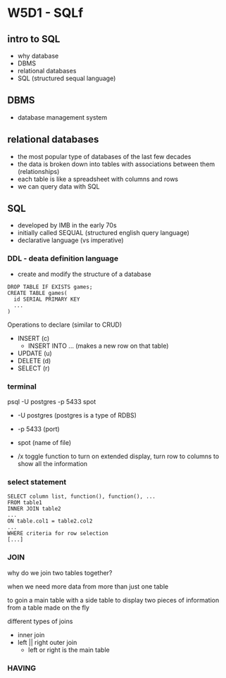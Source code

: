 # W5D1 - SQLf

## intro to SQL
- why database 
- DBMS 
- relational databases 
- SQL (structured sequal language)


## DBMS
- database management system 

## relational databases 
- the most popular type of databases of the last few decades 
- the data is broken down into tables with associations between them (relationships)
- each table is like a spreadsheet with columns and rows 
- we can query data with SQL

## SQL 
- developed by IMB in the early 70s
- initially called SEQUAL (structured english query language)
- declarative language (vs imperative)

### DDL - deata definition language 
- create and modify the structure of a database 

```
DROP TABLE IF EXISTS games;
CREATE TABLE games(
  id SERIAL PRIMARY KEY
  ...
)
```

Operations to declare (similar to CRUD)
- INSERT (c)
  - INSERT INTO ... (makes a new row on that table)
- UPDATE (u)
- DELETE (d)
- SELECT (r)

### terminal 

psql -U postgres -p 5433 spot
- -U postgres (postgres is a type of RDBS)
- -p 5433 (port)
- spot (name of file)

- /x toggle function to turn on extended display, turn row to columns to show all the information 

### select statement 
``` 
SELECT column list, function(), function(), ...
FROM table1
INNER JOIN table2
...
ON table.col1 = table2.col2
...
WHERE criteria for row selection 
[...]
```


### JOIN

why do we join two tables together?

when we need more data from more than just one table

to goin a main table with a side table to display two pieces of information from a table made on the fly

different types of joins
- inner join
- left || right outer join
  - left or right is the main table


### HAVING
